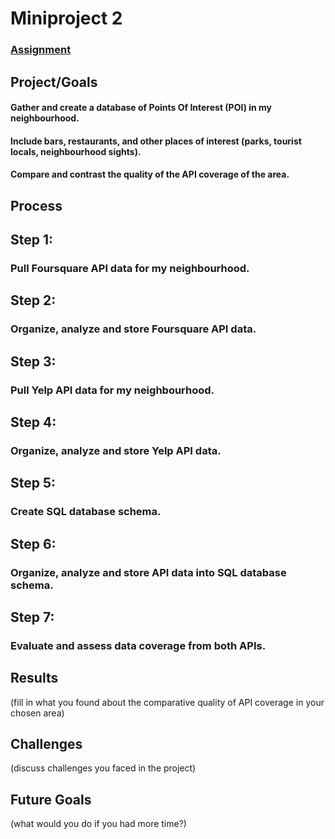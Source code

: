 # Miniproject 2

### [Assignment](assignment.md)

## Project/Goals
#### Gather and create a database of Points Of Interest (POI) in my neighbourhood. 
#### Include bars, restaurants, and other places of interest (parks, tourist locals, neighbourhood sights).
#### Compare and contrast the quality of the API coverage of the area.

## Process
## Step 1: 
### Pull Foursquare API data for my neighbourhood.
## Step 2: 
### Organize, analyze and store Foursquare API data.
## Step 3:
### Pull Yelp API data for my neighbourhood.
## Step 4:
### Organize, analyze and store Yelp API data.
## Step 5: 
### Create SQL database schema.
## Step 6:
### Organize, analyze and store API data into SQL database schema.
## Step 7:
### Evaluate and assess data coverage from both APIs.


## Results
(fill in what you found about the comparative quality of API coverage in your chosen area)

## Challenges 
(discuss challenges you faced in the project)

## Future Goals
(what would you do if you had more time?)
